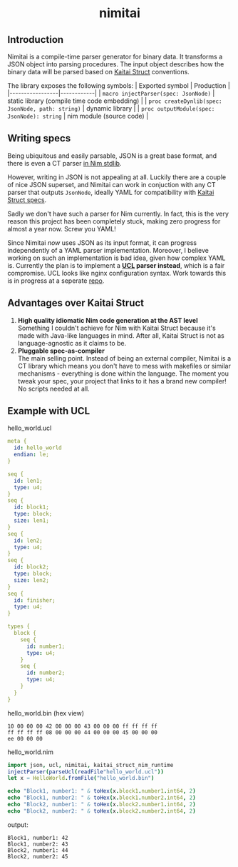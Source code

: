 # <p align="center">nimitai</p>

## Introduction
Nimitai is a compile-time parser generator for binary data. It transforms a JSON object into parsing procedures. The input object describes how the binary data will be parsed based on [Kaitai Struct](https://kaitai.io/) conventions.

The library exposes the following symbols:
| Exported symbol | Production |
|-----------------|------------|
| `macro injectParser(spec: JsonNode)` | static library (compile time code embedding) |
| `proc createDynlib(spec: JsonNode, path: string)` | dynamic library |
| `proc outputModule(spec: JsonNode): string` | nim module (source code) |

## Writing specs
Being ubiquitous and easily parsable, JSON is a great base format, and there is even a CT parser [in Nim stdlib](https://nim-lang.org/docs/json.html).

However, writing in JSON is not appealing at all. Luckily there are a couple of nice JSON superset, and Nimitai can work in conjuction with any CT parser that outputs `JsonNode`, ideally YAML for compatibility with [Kaitai Struct specs](https://formats.kaitai.io/).

Sadly we don't have such a parser for Nim currently. In fact, this is the very reason this project has been completely stuck, making zero progress for almost a year now. Screw you YAML!  

Since Nimitai _now_ uses JSON as its input format, it can progress independently of a YAML parser implementation. Moreover, I believe working on such an implementation is bad idea, given how complex YAML is. Currently the plan is to implement a **[UCL](https://github.com/vstakhov/libucl) parser instead**, which is a fair compromise. UCL looks like nginx configuration syntax. Work towards this is in progress at a seperate [repo](https://github.com/sealmove/ucl).

## Advantages over Kaitai Struct
1. **High quality idiomatic Nim code generation at the AST level**  
Something I couldn't achieve for Nim with Kaitai Struct because it's made with Java-like languages in mind. After all, Kaitai Struct is not as language-agnostic as it claims to be.
2. **Pluggable spec-as-compiler**  
The main selling point. Instead of being an external compiler, Nimitai is a CT library which means you don't have to mess with makefiles or similar mechanisms - everything is done within the language. The moment you tweak your spec, your project that links to it has a brand new compiler! No scripts needed at all.

## Example with UCL

hello_world.ucl
```yaml
meta {
  id: hello_world
  endian: le;
}

seq {
  id: len1;
  type: u4;
}
seq {
  id: block1;
  type: block;
  size: len1;
}
seq {
  id: len2;
  type: u4;
}
seq {
  id: block2;
  type: block;
  size: len2;
}
seq {
  id: finisher;
  type: u4;
}

types {
  block {
    seq {
      id: number1;
      type: u4;
    }
    seq {
      id: number2;
      type: u4;
    }
  }
}
```

hello_world.bin (hex view)
```bin
10 00 00 00 42 00 00 00 43 00 00 00 ff ff ff ff
ff ff ff ff 08 00 00 00 44 00 00 00 45 00 00 00
ee 00 00 00
```
hello_world.nim
```nim
import json, ucl, nimitai, kaitai_struct_nim_runtime
injectParser(parseUcl(readFile"hello_world.ucl"))
let x = HelloWorld.fromFile("hello_world.bin")

echo "Block1, number1: " & toHex(x.block1.number1.int64, 2)
echo "Block1, number2: " & toHex(x.block1.number2.int64, 2)
echo "Block2, number1: " & toHex(x.block2.number1.int64, 2)
echo "Block2, number2: " & toHex(x.block2.number2.int64, 2)
```
output:
```
Block1, number1: 42
Block1, number2: 43
Block2, number1: 44
Block2, number2: 45
```
